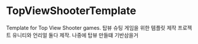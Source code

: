 # TopViewShooterTemplate
Template for Top View Shooter games. 탑뷰 슈팅 게임을 위한 템플릿 제작 프로젝트
유니티와 언리얼 둘다 제작.
나중에 탑뷰 만들떄 기반삼을거

